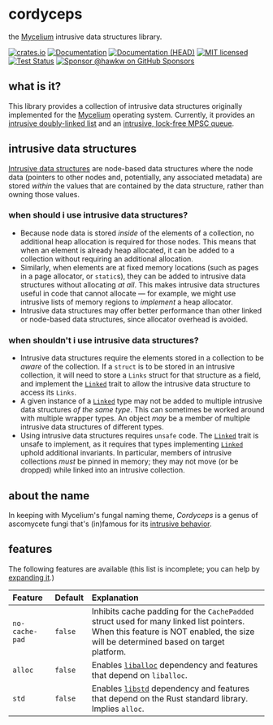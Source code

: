 # cordyceps

the [Mycelium] intrusive data structures library.

[![crates.io][crates-badge]][crates-url]
[![Documentation][docs-badge]][docs-url]
[![Documentation (HEAD)][docs-main-badge]][docs-main-url]
[![MIT licensed][mit-badge]][mit-url]
[![Test Status][tests-badge]][tests-url]
[![Sponsor @hawkw on GitHub Sponsors][sponsor-badge]][sponsor-url]

[crates-badge]: https://img.shields.io/crates/v/cordyceps.svg
[crates-url]: https://crates.io/crates/cordyceps
[docs-badge]: https://docs.rs/cordyceps/badge.svg
[docs-url]: https://docs.rs/cordyceps
[docs-main-badge]: https://img.shields.io/netlify/3ec00bb5-251a-4f83-ac7f-3799d95db0e6?label=docs%20%28main%20branch%29
[docs-main-url]: https://mycelium.elizas.website/cordyceps
[mit-badge]: https://img.shields.io/badge/license-MIT-blue.svg
[mit-url]: ../LICENSE
[tests-badge]: https://github.com/hawkw/mycelium/actions/workflows/ci.yml/badge.svg?branch=main
[tests-url]: https://github.com/hawkw/mycelium/actions/workflows/ci.yml
[sponsor-badge]: https://img.shields.io/badge/sponsor-%F0%9F%A4%8D-ff69b4
[sponsor-url]: https://github.com/sponsors/hawkw
[Mycelium]: https://mycelium.elizas.website

## what is it?

This library provides a collection of intrusive data structures originally
implemented for the [Mycelium] operating system. Currently, it provides an
[intrusive doubly-linked list][list] and an [intrusive, lock-free MPSC
queue][queue].

## intrusive data structures

[Intrusive data structures][intrusive] are node-based data structures where the
node data (pointers to other nodes and, potentially, any associated metadata)
are stored _within_ the values that are contained by the data structure, rather
than owning those values.

### when should i use intrusive data structures?

- Because node data is stored *inside* of the elements of a collection, no
  additional heap allocation is required for those nodes. This means that when
  an element is already heap allocated, it can be added to a collection without
  requiring an additional allocation.
- Similarly, when elements are at fixed memory locations (such as pages in a
  page allocator, or `static`s), they can be added to intrusive data structures
  without allocating *at all*. This makes intrusive data structures useful in
  code that cannot allocate &mdash; for example, we might use intrusive lists of
  memory regions to *implement* a heap allocator.
- Intrusive data structures may offer better performance than other linked or
  node-based data structures, since allocator overhead is avoided.

### when shouldn't i use intrusive data structures?

- Intrusive data structures require the elements stored in a collection to be
  _aware_ of the collection. If a `struct` is to be stored in an intrusive
  collection, it will need to store a `Links` struct for that structure as a
  field, and implement the [`Linked`] trait to allow the intrusive data structure
  to access its `Links`.
- A given instance of a [`Linked`] type may not be added to multiple intrusive
  data structures *of the same type*. This can sometimes be worked around with
  multiple wrapper types. An object *may* be a member of multiple intrusive data
  structures of different types.
- Using intrusive data structures requires `unsafe` code. The [`Linked`] trait
  is unsafe to implement, as it requires that types implementing [`Linked`]
  uphold additional invariants. In particular, members of intrusive collections
  *must* be pinned in memory; they may not move (or be dropped) while linked
  into an intrusive collection.

## about the name

In keeping with Mycelium's fungal naming theme, _Cordyceps_ is a genus of
ascomycete fungi that's (in)famous for its [intrusive behavior][cordyceps].

## features

The following features are available (this list is incomplete; you can help by [expanding it].)

[expanding it]: https://github.com/hawkw/mycelium/edit/main/cordyceps/README.md

| Feature | Default | Explanation |
| :---    | :---    | :---        |
| `no-cache-pad` | `false` | Inhibits cache padding for the `CachePadded` struct used for many linked list pointers. When this feature is NOT enabled, the size will be determined based on target platform. |
| `alloc`        | `false`  | Enables [`liballoc`] dependency and features that depend on `liballoc`. |
| `std`          | `false`  | Enables [`libstd`] dependency and features that depend on the Rust standard library. Implies `alloc`. |

[Mycelium]: https://github.com/hawkw/mycelium
[intrusive]: https://www.boost.org/doc/libs/1_45_0/doc/html/intrusive/intrusive_vs_nontrusive.html
[cordyceps]: https://en.wikipedia.org/wiki/Cordyceps#Biology
[list]: https://docs.rs/cordyceps/latest/cordyceps/struct.list
[queue]: https://docs.rs/cordyceps/latest/cordyceps/mpsc_queue/struct.mpscqueue
[`Linked`]: https://docs.rs/cordyceps/latest/cordyceps/trait.linked
[`liballoc`]: https://doc.rust-lang.org/alloc/
[`libstd`]: https://doc.rust-lang.org/std/